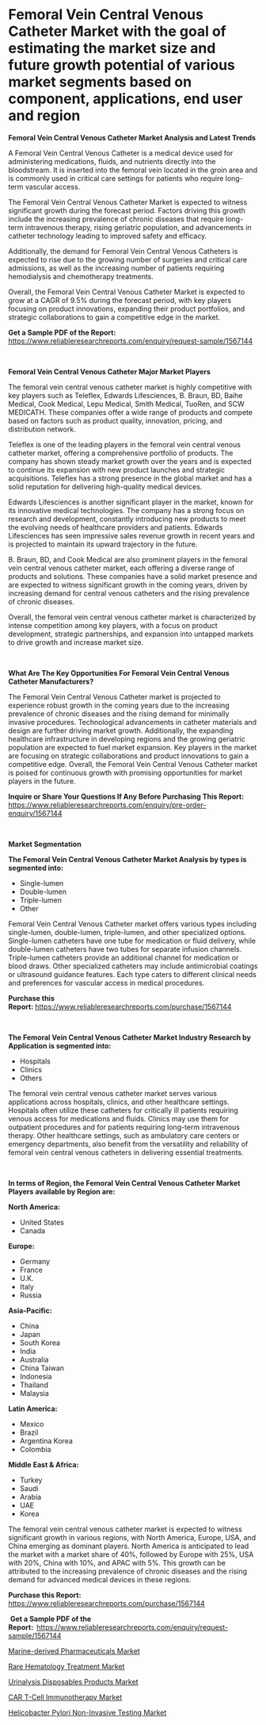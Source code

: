 <p><h1>Femoral Vein Central Venous Catheter Market with the goal of estimating the market size and future growth potential of various market segments based on component, applications, end user and region</h1></p><p><strong>Femoral Vein Central Venous Catheter Market Analysis and Latest Trends</strong></p>
<p><p>A Femoral Vein Central Venous Catheter is a medical device used for administering medications, fluids, and nutrients directly into the bloodstream. It is inserted into the femoral vein located in the groin area and is commonly used in critical care settings for patients who require long-term vascular access.</p><p>The Femoral Vein Central Venous Catheter Market is expected to witness significant growth during the forecast period. Factors driving this growth include the increasing prevalence of chronic diseases that require long-term intravenous therapy, rising geriatric population, and advancements in catheter technology leading to improved safety and efficacy.</p><p>Additionally, the demand for Femoral Vein Central Venous Catheters is expected to rise due to the growing number of surgeries and critical care admissions, as well as the increasing number of patients requiring hemodialysis and chemotherapy treatments.</p><p>Overall, the Femoral Vein Central Venous Catheter Market is expected to grow at a CAGR of 9.5% during the forecast period, with key players focusing on product innovations, expanding their product portfolios, and strategic collaborations to gain a competitive edge in the market.</p></p>
<p><strong>Get a Sample PDF of the Report:&nbsp;</strong> <a href="https://www.reliableresearchreports.com/enquiry/request-sample/1567144">https://www.reliableresearchreports.com/enquiry/request-sample/1567144</a></p>
<p>&nbsp;</p>
<p><strong>Femoral Vein Central Venous Catheter Major Market Players</strong></p>
<p><p>The femoral vein central venous catheter market is highly competitive with key players such as Teleflex, Edwards Lifesciences, B. Braun, BD, Baihe Medical, Cook Medical, Lepu Medical, Smith Medical, TuoRen, and SCW MEDICATH. These companies offer a wide range of products and compete based on factors such as product quality, innovation, pricing, and distribution network.</p><p>Teleflex is one of the leading players in the femoral vein central venous catheter market, offering a comprehensive portfolio of products. The company has shown steady market growth over the years and is expected to continue its expansion with new product launches and strategic acquisitions. Teleflex has a strong presence in the global market and has a solid reputation for delivering high-quality medical devices.</p><p>Edwards Lifesciences is another significant player in the market, known for its innovative medical technologies. The company has a strong focus on research and development, constantly introducing new products to meet the evolving needs of healthcare providers and patients. Edwards Lifesciences has seen impressive sales revenue growth in recent years and is projected to maintain its upward trajectory in the future.</p><p>B. Braun, BD, and Cook Medical are also prominent players in the femoral vein central venous catheter market, each offering a diverse range of products and solutions. These companies have a solid market presence and are expected to witness significant growth in the coming years, driven by increasing demand for central venous catheters and the rising prevalence of chronic diseases.</p><p>Overall, the femoral vein central venous catheter market is characterized by intense competition among key players, with a focus on product development, strategic partnerships, and expansion into untapped markets to drive growth and increase market size.</p></p>
<p>&nbsp;</p>
<p><strong>What Are The Key Opportunities For Femoral Vein Central Venous Catheter Manufacturers?</strong></p>
<p><p>The Femoral Vein Central Venous Catheter market is projected to experience robust growth in the coming years due to the increasing prevalence of chronic diseases and the rising demand for minimally invasive procedures. Technological advancements in catheter materials and design are further driving market growth. Additionally, the expanding healthcare infrastructure in developing regions and the growing geriatric population are expected to fuel market expansion. Key players in the market are focusing on strategic collaborations and product innovations to gain a competitive edge. Overall, the Femoral Vein Central Venous Catheter market is poised for continuous growth with promising opportunities for market players in the future.</p></p>
<p><strong>Inquire or Share Your Questions If Any Before Purchasing This Report:</strong> <a href="https://www.reliableresearchreports.com/enquiry/pre-order-enquiry/1567144">https://www.reliableresearchreports.com/enquiry/pre-order-enquiry/1567144</a></p>
<p>&nbsp;</p>
<p><strong>Market Segmentation</strong></p>
<p><strong>The Femoral Vein Central Venous Catheter Market Analysis by types is segmented into:</strong></p>
<p><ul><li>Single-lumen</li><li>Double-lumen</li><li>Triple-lumen</li><li>Other</li></ul></p>
<p><p>Femoral Vein Central Venous Catheter market offers various types including single-lumen, double-lumen, triple-lumen, and other specialized options. Single-lumen catheters have one tube for medication or fluid delivery, while double-lumen catheters have two tubes for separate infusion channels. Triple-lumen catheters provide an additional channel for medication or blood draws. Other specialized catheters may include antimicrobial coatings or ultrasound guidance features. Each type caters to different clinical needs and preferences for vascular access in medical procedures.</p></p>
<p><strong>Purchase this Report:&nbsp;</strong><a href="https://www.reliableresearchreports.com/purchase/1567144">https://www.reliableresearchreports.com/purchase/1567144</a></p>
<p>&nbsp;</p>
<p><strong>The Femoral Vein Central Venous Catheter Market Industry Research by Application is segmented into:</strong></p>
<p><ul><li>Hospitals</li><li>Clinics</li><li>Others</li></ul></p>
<p><p>The femoral vein central venous catheter market serves various applications across hospitals, clinics, and other healthcare settings. Hospitals often utilize these catheters for critically ill patients requiring venous access for medications and fluids. Clinics may use them for outpatient procedures and for patients requiring long-term intravenous therapy. Other healthcare settings, such as ambulatory care centers or emergency departments, also benefit from the versatility and reliability of femoral vein central venous catheters in delivering essential treatments.</p></p>
<p>&nbsp;</p>
<p><strong>In terms of Region, the Femoral Vein Central Venous Catheter Market Players available by Region are:</strong></p>
<p>
    <p> <strong> North America: </strong>
        <ul>
            <li>United States</li>
            <li>Canada</li>
        </ul>
        </p> 
    <p> <strong> Europe: </strong>
        <ul>
            <li>Germany</li>
            <li>France</li>
            <li>U.K.</li>
            <li>Italy</li>
            <li>Russia</li>
        </ul>
        </p> 
    <p> <strong> Asia-Pacific: </strong>
        <ul>
            <li>China</li>
            <li>Japan</li>
            <li>South Korea</li>
            <li>India</li>
            <li>Australia</li>
            <li>China Taiwan</li>
            <li>Indonesia</li>
            <li>Thailand</li>
            <li>Malaysia</li>
        </ul>
        </p> 
    <p> <strong> Latin America: </strong>
        <ul>
            <li>Mexico</li>
            <li>Brazil</li>
            <li>Argentina Korea</li>
            <li>Colombia</li>
        </ul>
        </p> 
    <p> <strong> Middle East & Africa: </strong>
        <ul>
            <li>Turkey</li>
            <li>Saudi</li>
            <li>Arabia</li>
            <li>UAE</li>
            <li>Korea</li>
        </ul>
    </p>
    </p>
<p><p>The femoral vein central venous catheter market is expected to witness significant growth in various regions, with North America, Europe, USA, and China emerging as dominant players. North America is anticipated to lead the market with a market share of 40%, followed by Europe with 25%, USA with 20%, China with 10%, and APAC with 5%. This growth can be attributed to the increasing prevalence of chronic diseases and the rising demand for advanced medical devices in these regions.</p></p>
<p><strong>Purchase this Report: </strong><a href="https://www.reliableresearchreports.com/purchase/1567144">https://www.reliableresearchreports.com/purchase/1567144</a></p>
<p>&nbsp;<strong>Get a Sample PDF of the Report:&nbsp;&nbsp;</strong><a href="https://www.reliableresearchreports.com/enquiry/request-sample/1567144">https://www.reliableresearchreports.com/enquiry/request-sample/1567144</a></p>
<p><strong></strong></p>
<p><p><a href="https://medium.com/@jeremyking767/marine-derived-pharmaceuticals-market-size-cagr-trends-2024-2030-c407d6e1bb73">Marine-derived Pharmaceuticals Market</a></p><p><a href="https://github.com/kufem1/Market-Research-Report-List-1/blob/main/rare-hematology-treatment-market.md">Rare Hematology Treatment Market</a></p><p><a href="https://github.com/kosella/Market-Research-Report-List-1/blob/main/urinalysis-disposables-products-market.md">Urinalysis Disposables Products Market</a></p><p><a href="https://medium.com/@jeremyking767/car-t-cell-immunotherapy-market-comprehensive-assessment-by-type-application-and-geography-c04177134df7">CAR T-Cell Immunotherapy Market</a></p><p><a href="https://medium.com/@joshuajackson1010/helicobacter-pylori-non-invasive-testing-market-the-key-to-successful-business-strategy-forecast-89307bb494b9">Helicobacter Pylori Non-Invasive Testing Market</a></p></p>